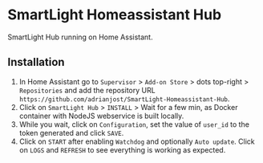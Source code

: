 # SmartLight Homeassistant Hub

SmartLight Hub running on Home Assistant.

## Installation

1. In Home Assistant go to `Supervisor` > `Add-on Store` > dots top-right > `Repositories` and add the repository URL `https://github.com/adrianjost/SmartLight-Homeassistant-Hub`.
2. Click on `SmartLight Hub` > `INSTALL` > Wait for a few min, as Docker container with NodeJS webservice is built locally.
3. While you wait, click on `Configuration`, set the value of `user_id` to the token generated and click `SAVE`.
4. Click on `START` after enabling `Watchdog` and optionally `Auto update`. Click on `LOGS` and `REFRESH` to see everything is working as expected.
